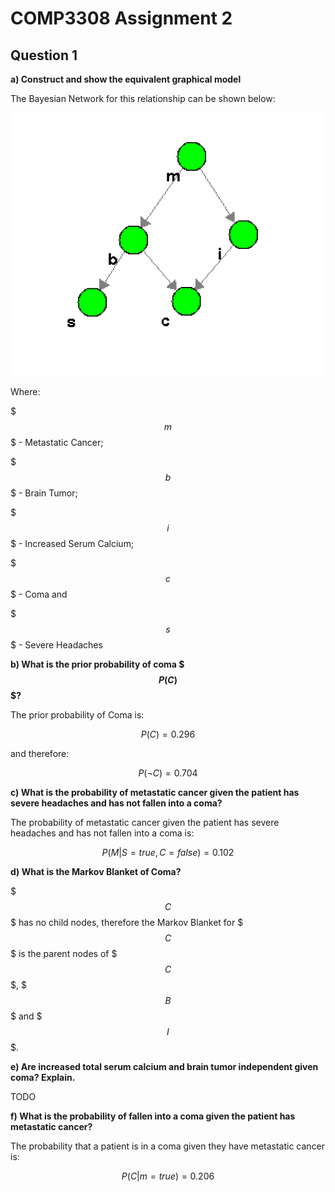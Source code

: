# COMP3308 Assignment 2

## Question 1

**a) Construct and show the equivalent graphical model**

The Bayesian Network for this relationship can be shown below:

![image](result_bayes_net.png)

Where:

$$$m$$$ - Metastatic Cancer;

$$$b$$$ - Brain Tumor;

$$$i$$$ - Increased Serum Calcium;

$$$c$$$ - Coma and

$$$s$$$ - Severe Headaches

**b) What is the prior probability of coma $$$P(C)$$$?**

The prior probability of Coma is:

$$
P(C) = 0.296
$$

and therefore:

$$
P(\neg C) = 0.704
$$


**c) What is the probability of metastatic cancer given the patient has severe headaches and has not fallen into a coma?**

The probability of metastatic cancer given the patient has severe headaches and has not fallen into a coma is:

$$
P(M | S = true ,C = false) = 0.102
$$

**d) What is the Markov Blanket of Coma?**

$$$C$$$ has no child nodes, therefore the Markov Blanket for $$$C$$$ is the parent nodes of $$$C$$$, $$$B$$$ and $$$I$$$.

**e) Are increased total serum calcium and brain tumor independent given coma? Explain.**

TODO

**f) What is the probability of fallen into a coma given the patient has metastatic cancer?**

The probability that a patient is in a coma given they have metastatic cancer is:

$$
P(C| m = true) = 0.206
$$
